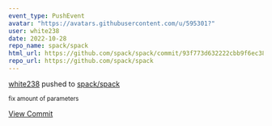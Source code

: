 ```yaml
---
event_type: PushEvent
avatar: "https://avatars.githubusercontent.com/u/595301?"
user: white238
date: 2022-10-28
repo_name: spack/spack
html_url: https://github.com/spack/spack/commit/93f773d632222cbb9f6ec38456145c0d345ecc35
repo_url: https://github.com/spack/spack
---
```


<a href='https://github.com/white238' target='_blank'>white238</a> pushed to <a href='https://github.com/spack/spack' target='_blank'>spack/spack</a>

<small>fix amount of parameters</small>

<a href='https://github.com/spack/spack/commit/93f773d632222cbb9f6ec38456145c0d345ecc35' target='_blank'>View Commit</a>